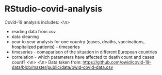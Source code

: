 # RStudio-covid-analysis

Covid-19 analysis includes: <\n>
- reading data from csv
- data cleaning
- year to year analysis for one country (cases, deaths, vaccinations, hospitalized patients) - timeseries
- timeseries - comaparison of the situation in different European countries
- correlation - which parameters have affected to death count and cases count? <\n> <\n>
Data taken from: https://github.com/owid/covid-19-data/blob/master/public/data/owid-covid-data.csv
